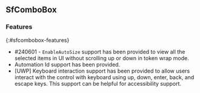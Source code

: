## SfComboBox

### Features
{:#sfcombobox-features}

* \#240601 - `EnableAutoSize` support has been provided to view all the selected items in UI without scrolling up or down in token wrap mode.
* Automation Id support has been provided.
* [UWP] Keyboard interaction support has been provided to allow users interact with the control with keyboard using up, down, enter, back, and escape keys. This support can be helpful for accessibility support.